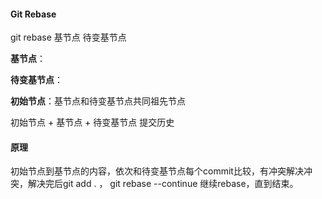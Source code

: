 #### Git Rebase

git rebase 基节点 待变基节点

**基节点**：

**待变基节点**：

**初始节点**：基节点和待变基节点共同祖先节点

初始节点 + 基节点 + 待变基节点 提交历史

#### 原理

​	初始节点到基节点的内容，依次和待变基节点每个commit比较，有冲突解决冲突，解决完后git add . ， git rebase --continue 继续rebase，直到结束。